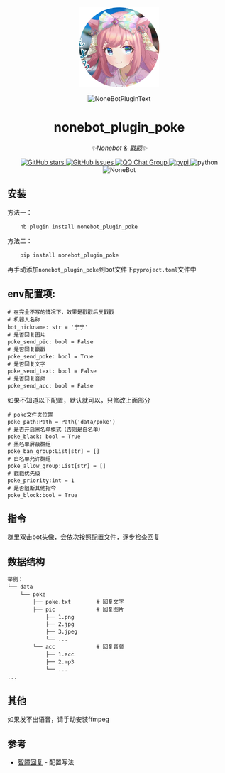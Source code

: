 <div align="center">
  <img src="https://raw.githubusercontent.com/Agnes4m/nonebot_plugin_l4d2_server/main/image/logo.png" width="180" height="180"  alt="AgnesDigitalLogo">
  <br>
  <p><img src="https://s2.loli.net/2022/06/16/xsVUGRrkbn1ljTD.png" width="240" alt="NoneBotPluginText"></p>
</div>

<div align="center">

# nonebot_plugin_poke

_✨Nonebot & 戳戳✨_

<a href="https://github.com/Agnes4m/nonebot_plugin_poke/stargazers">
        <img alt="GitHub stars" src="https://img.shields.io/github/stars/Agnes4m/nonebot_plugin_poke" alt="stars">
</a>
<a href="https://github.com/Agnes4m/nonebot_plugin_poke/issues">
        <img alt="GitHub issues" src="https://img.shields.io/github/issues/Agnes4m/nonebot_plugin_poke" alt="issues">
</a>
<a href="https://jq.qq.com/?_wv=1027&k=HdjoCcAe">
        <img src="https://img.shields.io/badge/QQ%E7%BE%A4-399365126-orange?style=flat-square" alt="QQ Chat Group">
</a>
<a href="https://pypi.python.org/pypi/nonebot_plugin_poke">
        <img src="https://img.shields.io/pypi/v/nonebot_plugin_poke.svg" alt="pypi">
</a>
    <img src="https://img.shields.io/badge/python-3.9+-blue.svg" alt="python">
    <img src="https://img.shields.io/badge/nonebot-2.0.0-red.svg" alt="NoneBot">

</div>

## 安装

方法一：

        nb plugin install nonebot_plugin_poke

方法二：

        pip install nonebot_plugin_poke

再手动添加`nonebot_plugin_poke`到bot文件下`pyproject.toml`文件中

## env配置项:

    # 在完全不写的情况下，效果是戳戳后反戳戳
    # 机器人名称
    bot_nickname: str = '宁宁'
    # 是否回复图片
    poke_send_pic: bool = False
    # 是否回复戳戳
    poke_send_poke: bool = True
    # 是否回复文字
    poke_send_text: bool = False
    # 是否回复音频
    poke_send_acc: bool = False

如果不知道以下配置，默认就可以，只修改上面部分

    # poke文件夹位置
    poke_path:Path = Path('data/poke')
    # 是否开启黑名单模式（否则是白名单）
    poke_black: bool = True
    # 黑名单屏蔽群组
    poke_ban_group:List[str] = []
    # 白名单允许群组
    poke_allow_group:List[str] = []
    # 戳戳优先级
    poke_priority:int = 1
    # 是否阻断其他指令
    poke_block:bool = True

## 指令

群里双击bot头像，会依次按照配置文件，逐步检查回复

## 数据结构

```txt
举例：
└── data
    └── poke
        ├── poke.txt        # 回复文字
        ├── pic             # 回复图片
            ├── 1.png
            ├── 2.jpg
            ├── 3.jpeg
            └── ...
        └── acc             # 回复音频
            ├── 1.acc
            ├── 2.mp3
            └── ...
...
```

## 其他

如果发不出语音，请手动安装ffmpeg

## 参考

- [智障回复](https://github.com/Special-Week/nonebot_plugin_smart_reply) - 配置写法
